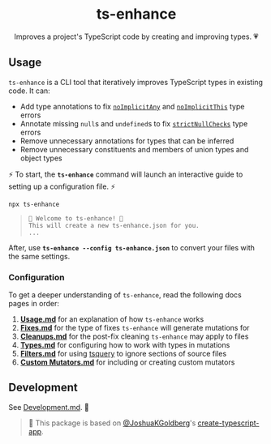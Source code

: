 <h1 align="center">ts-enhance</h1>

<p align="center">Improves a project's TypeScript code by creating and improving types. 💗</p>

## Usage

`ts-enhance` is a CLI tool that iteratively improves TypeScript types in existing code.
It can:

- Add type annotations to fix [`noImplicitAny`](https://aka.ms/tsconfig#noImplicitAny) and [`noImplicitThis`](https://aka.ms/tsconfig#noImplicitThis) type errors
- Annotate missing `null`s and `undefined`s to fix [`strictNullChecks`](https://aka.ms/tsconfig#strictNullChecks) type errors
- Remove unnecessary annotations for types that can be inferred
- Remove unnecessary constituents and members of union types and object types

⚡ To start, the **`ts-enhance`** command will launch an interactive guide to setting up a configuration file. ⚡

```shell
npx ts-enhance
```

> ```shell
> 👋 Welcome to ts-enhance! 👋
> This will create a new ts-enhance.json for you.
> ...
> ```

After, use **`ts-enhance --config ts-enhance.json`** to convert your files with the same settings.

### Configuration

To get a deeper understanding of `ts-enhance`, read the following docs pages in order:

1. **[Usage.md](./docs/Usage.md)** for an explanation of how `ts-enhance` works
2. **[Fixes.md](./docs/Fixes.md)** for the type of fixes `ts-enhance` will generate mutations for
3. **[Cleanups.md](./docs/Cleanups.md)** for the post-fix cleaning `ts-enhance` may apply to files
4. **[Types.md](./docs/Types.md)** for configuring how to work with types in mutations
5. **[Filters.md](./docs/Filters.md)** for using [tsquery](https://github.com/phenomnomnominal/tsquery) to ignore sections of source files
6. **[Custom Mutators.md](./docs/Custom%20Mutators.md)** for including or creating custom mutators

## Development

See [Development.md](./docs/Development.md). 💖

> 💙 This package is based on [@JoshuaKGoldberg](https://github.com/JoshuaKGoldberg)'s [create-typescript-app](https://github.com/JoshuaKGoldberg/create-typescript-app).
